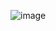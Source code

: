 ![image](https://github.com/ardicDemirol/FightThemAll-Unity/assets/99182026/54a3e114-d986-4442-9da8-4b00ffdba317)
